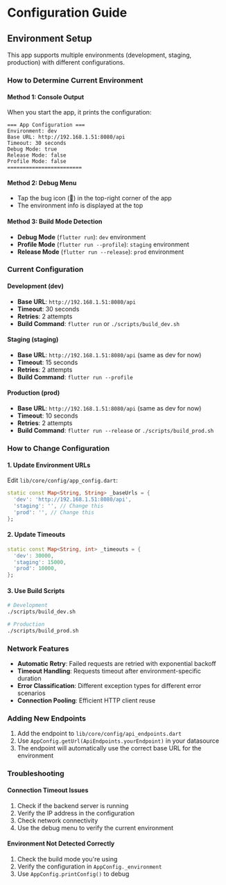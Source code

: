 # Configuration Guide

## Environment Setup

This app supports multiple environments (development, staging, production) with different configurations.

### How to Determine Current Environment

#### Method 1: Console Output
When you start the app, it prints the configuration:
```
=== App Configuration ===
Environment: dev
Base URL: http://192.168.1.51:8080/api
Timeout: 30 seconds
Debug Mode: true
Release Mode: false
Profile Mode: false
========================
```

#### Method 2: Debug Menu
- Tap the bug icon (🐛) in the top-right corner of the app
- The environment info is displayed at the top

#### Method 3: Build Mode Detection
- **Debug Mode** (`flutter run`): `dev` environment
- **Profile Mode** (`flutter run --profile`): `staging` environment  
- **Release Mode** (`flutter run --release`): `prod` environment

### Current Configuration

#### Development (dev)
- **Base URL**: `http://192.168.1.51:8080/api`
- **Timeout**: 30 seconds
- **Retries**: 2 attempts
- **Build Command**: `flutter run` or `./scripts/build_dev.sh`

#### Staging (staging)
- **Base URL**: `http://192.168.1.51:8080/api` (same as dev for now)
- **Timeout**: 15 seconds
- **Retries**: 2 attempts
- **Build Command**: `flutter run --profile`

#### Production (prod)
- **Base URL**: `http://192.168.1.51:8080/api` (same as dev for now)
- **Timeout**: 10 seconds
- **Retries**: 2 attempts
- **Build Command**: `flutter run --release` or `./scripts/build_prod.sh`

### How to Change Configuration

#### 1. Update Environment URLs
Edit `lib/core/config/app_config.dart`:
```dart
static const Map<String, String> _baseUrls = {
  'dev': 'http://192.168.1.51:8080/api',
  'staging': '', // Change this
  'prod': '', // Change this
};
```

#### 2. Update Timeouts
```dart
static const Map<String, int> _timeouts = {
  'dev': 30000,
  'staging': 15000,
  'prod': 10000,
};
```

#### 3. Use Build Scripts
```bash
# Development
./scripts/build_dev.sh

# Production
./scripts/build_prod.sh
```

### Network Features

- **Automatic Retry**: Failed requests are retried with exponential backoff
- **Timeout Handling**: Requests timeout after environment-specific duration
- **Error Classification**: Different exception types for different error scenarios
- **Connection Pooling**: Efficient HTTP client reuse

### Adding New Endpoints

1. Add the endpoint to `lib/core/config/api_endpoints.dart`
2. Use `AppConfig.getUrl(ApiEndpoints.yourEndpoint)` in your datasource
3. The endpoint will automatically use the correct base URL for the environment

### Troubleshooting

#### Connection Timeout Issues
1. Check if the backend server is running
2. Verify the IP address in the configuration
3. Check network connectivity
4. Use the debug menu to verify the current environment

#### Environment Not Detected Correctly
1. Check the build mode you're using
2. Verify the configuration in `AppConfig._environment`
3. Use `AppConfig.printConfig()` to debug

